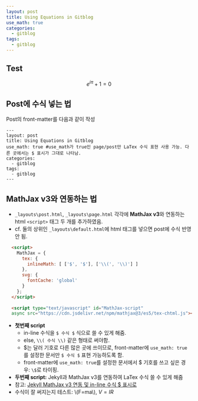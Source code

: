 ```yaml
---
layout: post
title: Using Equations in Gitblog
use_math: true
categories:  
  - gitblog
tags:
  - gitblog
---
```


## Test

$$ e^{i \pi} + 1 = 0 $$

## Post에 수식 넣는 법
Post의 front-matter를 다음과 같이 작성

```
---
layout: post
title: Using Equations in Gitblog
use_math: true #use_math가 true인 page/post만 LaTex 수식 표현 사용 가능. 다른 곳에서는 $ 표시가 그대로 나타남.
categories:  
  - gitblog
tags:
  - gitblog
---
```

## MathJax v3와 연동하는 법
- `_layouts\post.html`, `_layouts\page.html` 각각에 **MathJax v3**와 연동하는 html `<script>` 태그 두 개를 추가하였음.
- cf. 둘의 상위인 `_layouts\default.html`에 html 태그를 넣으면 post에 수식 반영 안 됨.

```html       
  <script>
    MathJax = {
      tex: {
        inlineMath: [ ['$', '$'], ['\\(', '\\)'] ]
      },
      svg: {
        fontCache: 'global'
      }
    };
  </script>
  
  <script type="text/javascript" id="MathJax-script" 
  async src="https://cdn.jsdelivr.net/npm/mathjax@3/es5/tex-chtml.js"></script>
```
- **첫번째 script**
  - in-line 수식을 `$ 수식 $` 식으로 쓸 수 있게 해줌.
  - else, `\\( 수식 \\)` 같은 형태로 써야함. 
  - \$는 달러 기호로 다른 많은 곳에 쓰이므로, front-matter에 `use_math: true`를 설정한 문서만 `$ 수식 $` 표현 가능하도록 함.
  - front-matter에 `use_math: true`를 설정한 문서에서 \$ 기호를 쓰고 싶은 경우: `\$`로 타이핑.
- **두번째 script:** Jekyll과 MathJax v3를 연동하여 LaTex 수식 쓸 수 있게 해줌
- 참고: [Jekyll MathJax v3 연동 및 in-line 수식 \$ 표시로](https://www.bodunhu.com/blog/posts/add-mathjax-v3-support-to-jekyll-and-hugo/)
- 수식이 잘 써지는지 테스트: \\(F=ma\\), $V = IR$